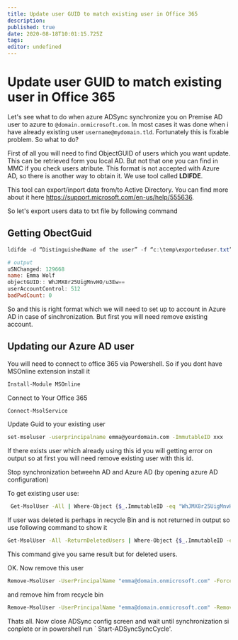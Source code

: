 ```yaml
---
title: Update user GUID to match existing user in Office 365
description: 
published: true
date: 2020-08-18T10:01:15.725Z
tags: 
editor: undefined
---
```


# Update user GUID to match existing user in Office 365

Let's see what to do when azure ADSync synchronize you on Premise AD user to azure to `@domain.onmicrosoft.com`. In most cases it was done when i have already existing user `username@mydomain.tld`. Fortunately this is fixable problem. So what to do?

First of all you will need to find ObjectGUID of users which you want update. This can be retrieved form you local AD. But not that one you can find in MMC if you check users atribute. This format is not accepted with Azure AD, so there is another way to obtain it. We use tool called  **LDIFDE**.

This tool can export/inport data from/to Active Directory. You can find more about it here https://support.microsoft.com/en-us/help/555636.

So let's export users data to txt file by following command

## Getting ObectGuid

```powershell
ldifde -d “DistinguishedName of the user” -f “c:\temp\exporteduser.txt”
```

```powershell
# output
uSNChanged: 129668
name: Emma Wolf
objectGUID:: WhJMX8r25UigMnvHO/u3Ew==
userAccountControl: 512
badPwdCount: 0
```

So and this is right format which we will need to set up to account in Azure AD in case of sinchronization. But first you will need remove existing account. 

## Updating our Azure AD user

You will need to connect to office 365 via Powershell. So if you dont have MSOnline extension install it

```bash
Install-Module MSOnline
```

Connect to Your Office 365

```bash
Connect-MsolService 
```

Update Guid to your existing user

```bash
set-msoluser -userprincipalname emma@yourdomain.com -ImmutableID xxx
```

If there exists user which already using this id you will getting error on output so at first you will need remove existing user with this id.

Stop synchronization betweehn AD and Azure AD (by opening azure AD configuration)

To get existing user use:

```bash
 Get-MsolUser -All | Where-Object {$_.ImmutableID -eq "WhJMX8r25UigMnvHO/u3Ew=="}
```

If user was deleted is perhaps in recycle Bin and is not returned in output so use following command to show it

```bash
Get-MsolUser -All -ReturnDeletedUsers | Where-Object {$_.ImmutableID -eq “WhJMX8r25UigMnvHO/u3Ew==”}
```

This command give you same result but for deleted users.

OK. Now remove this user

```bash
Remove-MsolUser -UserPrincipalName "emma@domain.onmicrosoft.com" -Force
```

and remove him from recycle bin

```bash
Remove-MsolUser -UserPrincipalName "emma@domain.onmicrosoft.com" -RemoveFromRecycleBin
```

Thats all. Now close ADSync config screen and wait until synchronization si conplete or in powershell run ` Start-ADSyncSyncCycle'.
